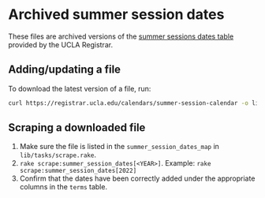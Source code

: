 # Archived summer session dates

These files are archived versions of the [summer sessions dates table](https://registrar.ucla.edu/calendars/summer-session-calendar) provided by the UCLA Registrar.

## Adding/updating a file

To download the latest version of a file, run:

```sh
curl https://registrar.ucla.edu/calendars/summer-session-calendar -o lib/scrapedata/summer_session_dates/summer-calendar-<YEAR>.html
```

## Scraping a downloaded file

1. Make sure the file is listed in the `summer_session_dates_map` in `lib/tasks/scrape.rake`.
2. `rake scrape:summer_session_dates[<YEAR>]`. Example: `rake scrape:summer_session_dates[2022]`
3. Confirm that the dates have been correctly added under the appropriate columns in the `terms` table.
